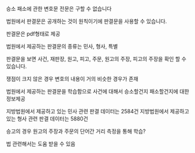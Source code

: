 승소 패소에 관한 변호문 전문은 구할 수 없습니다

법원에서 판결문은 공개하는 것이 원칙이기에 판결문을 사용할 수 있습니다.

판결문은 pdf형태로 제공 

법원에서 제공하는 판결문의 종류는 민사, 형사, 특별

판결문을 보면 사건, 재판장, 원고, 피고, 주문, 원고의 주장, 피고의 주장을 확인 할 수 있습니다.

쟁점이 크지 않은 경우 변호의 내용이 거의 비슷한 경우가 존재

법원에서 제공하는 판결문을 학습함으로 사건에 대해서 승소할건지 패소할건지에 대한 정보제공

지방법원에서 제공하고 있는 민사 관련 판결 데이터는 2584건
지방법원에서 제공하고 있는 형사 관련 판결 데이터는 5880건

승고의 경우 원고의 주장과 주문의 단어간 거리 측정을 통해 학습?


법 관련해서는 도움 받을 수 있음

